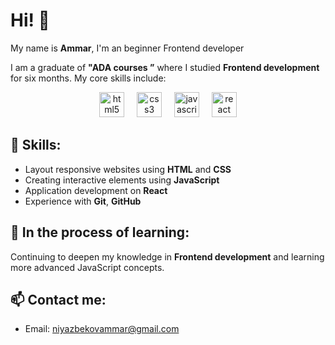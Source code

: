 <div align="start">
  <h1>Hi! 👋</h1>
  <p>My name is <strong>Ammar</strong>,  I'm an beginner Frontend developer</p>
</div>

I am a graduate of **"ADA courses ”** where I studied **Frontend development** for six months. My core skills include:

<div align="center">
  <img src="https://cdn.jsdelivr.net/gh/devicons/devicon/icons/html5/html5-original.svg" height="40" alt="html5 logo"  />
  <img width="12" />
  <img src="https://cdn.jsdelivr.net/gh/devicons/devicon/icons/css3/css3-original.svg" height="40" alt="css3 logo"  />
  <img width="12" />
  <img src="https://cdn.jsdelivr.net/gh/devicons/devicon/icons/javascript/javascript-original.svg" height="40" alt="javascript logo"  />
  <img width="12" />
  <img src="https://cdn.jsdelivr.net/gh/devicons/devicon/icons/react/react-original.svg" height="40" alt="react logo"  />
</div>

## 🔧 Skills:

- Layout responsive websites using **HTML** and **CSS**
- Creating interactive elements using **JavaScript**
- Application development on **React**
- Experience with **Git**, **GitHub**

## 🌱 In the process of learning:

Continuing to deepen my knowledge in **Frontend development** and learning more advanced JavaScript concepts.

## 📫 Contact me:

- Email: [niyazbekovammar@gmail.com](mailto:niyazbekovammar@gmail.com)


